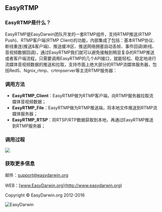 ## EasyRTMP ##

### **EasyRTMP**是什么？ ###

EasyRTMP是EasyDarwin团队开发的一套RTMP组件，支持RTMP推送(RTMP Push)、RTMP客户端(RTMP Client)的功能，内部集成了包括：基本RTMP协议、断线重连(推送&客户端)、推送缓冲区、推送网络拥塞自动丢帧、事件回调(断线、音视频数据回调)，通过EasyRTMP我们就可以避免接触到稍显复杂的RTMP推送或者客户端流程，只需要调用EasyRTMP的几个API接口，就能轻松、稳定地进行流媒体音视频数据的推送和拉取，支持市面上绝大部分的RTMP流媒体服务器，包括Red5、Ngnix_rtmp、crtmpserver等主流RTMP服务器：


### 调用方法 ###

- **EasyRTMP_Client**：EasyRTMP做为RTMP客户端，向RTMP服务器拉取流媒体音视频数据；
- **EasyRTMP_File**：EasyRTMP做为RTMP推送端，将本地文件推送到RTMP流媒体服务器；
- **EasyRTMP_RTSP**：将RTSP/RTP数据获取到本地，再通过EasyRTMP推送到RTMP服务器；


### 调用过程 ###
![](http://www.easydarwin.org/skin/easydarwin/images/easyrtmp20150908.png)


### 获取更多信息 ###

邮件：[support@easydarwin.org](mailto:support@easydarwin.org) 

WEB：[www.EasyDarwin.org](http://www.easydarwin.org)

Copyright &copy; EasyDarwin.org 2012-2016

![EasyDarwin](http://www.easydarwin.org/skin/easydarwin/images/wx_qrcode.jpg)
